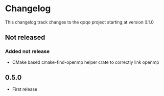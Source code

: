 # Changelog

This changelog track changes to the qoqo project starting at version 0.1.0

## Not released

### Added not release

* CMake based cmake-find-openmp helper crate to correctly link openmp
## 0.5.0

* First release
